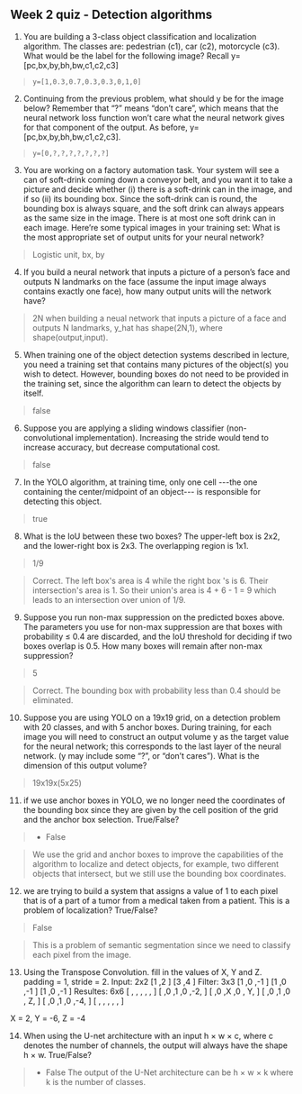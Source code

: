 ## Week 2 quiz - Detection algorithms

1. You are building a 3-class object classification and localization algorithm. The classes are: pedestrian (c1), car (c2), motorcycle (c3). What would be the label for the following image? Recall y=[pc,bx,by,bh,bw,c1,c2,c3]

  > ```y=[1,0.3,0.7,0.3,0.3,0,1,0]```

2. Continuing from the previous problem, what should y be for the image below? Remember that “?” means “don’t care”, which means that the neural network loss function won’t care what the neural network gives for that component of the output. As before, y=[pc,bx,by,bh,bw,c1,c2,c3].

  > ```y=[0,?,?,?,?,?,?,?]```

3. You are working on a factory automation task. Your system will see a can of soft-drink coming down a conveyor belt, and you want it to take a picture and decide whether (i) there is a soft-drink can in the image, and if so (ii) its bounding box. Since the soft-drink can is round, the bounding box is always square, and the soft drink can always appears as the same size in the image. There is at most one soft drink can in each image. Here’re some typical images in your training set: What is the most appropriate set of output units for your neural network?

  >  Logistic unit, bx, by

4. If you build a neural network that inputs a picture of a person’s face and outputs N landmarks on the face (assume the input image always contains exactly one face), how many output units will the network have?

  > 2N
> when building a neual network that inputs a picture of a face and outputs N landmarks, y_hat has shape(2N,1), where shape(output,input).

5. When training one of the object detection systems described in lecture, you need a training set that contains many pictures of the object(s) you wish to detect. However, bounding boxes do not need to be provided in the training set, since the algorithm can learn to detect the objects by itself.

  >  false

6. Suppose you are applying a sliding windows classifier (non-convolutional implementation). Increasing the stride would tend to increase accuracy, but decrease computational cost.

  > false

7. In the YOLO algorithm, at training time, only one cell ---the one containing the center/midpoint of an object--- is responsible for detecting this object.

  > true

8. What is the IoU between these two boxes? The upper-left box is 2x2, and the lower-right box is 2x3. The overlapping region is 1x1.

  >  1/9

> Correct. The left box's area is 4 while the right box 's is 6. Their intersection's area is 1. So their union's area is 4 + 6 - 1 = 9 which leads to an intersection over union of 1/9.

9. Suppose you run non-max suppression on the predicted boxes above. The parameters you use for non-max suppression are that boxes with probability ≤ 0.4 are discarded, and the IoU threshold for deciding if two boxes overlap is 0.5. How many boxes will remain after non-max suppression?

  >  5

> Correct. The bounding box with probability less than 0.4 should be eliminated.

10. Suppose you are using YOLO on a 19x19 grid, on a detection problem with 20 classes, and with 5 anchor boxes. During training, for each image you will need to construct an output volume y as the target value for the neural network; this corresponds to the last layer of the neural network. (y may include some “?”, or “don’t cares”). What is the dimension of this output volume?

  > 19x19x(5x25)

11. if we use anchor boxes in YOLO, we no longer need the coordinates of the bounding box since they are given by the cell position of the grid and the anchor box selection. True/False?
>- False

>  We use the grid and anchor boxes to improve the capabilities of the algorithm to localize and detect objects, for example, two different objects that intersect, but we still use the bounding box coordinates.

12. we are trying to build a system that assigns a value of 1 to each pixel that is of a part of a tumor from a medical taken from a patient. This is a problem of localization? True/False?
> False

> This is a problem of semantic segmentation since we need to classify each pixel from the image.

13. Using the Transpose Convolution. fill in the values of X, Y and Z.
   padding = 1, stride = 2.
Input: 2x2
   [1 ,2 ]
   [3 ,4 ]
Filter: 3x3
   [1 ,0 ,-1 ]
   [1 ,0 ,-1 ]
   [1 ,0 ,-1 ]
Resultes: 6x6
   [  ,  ,  ,  ,  ,  ]
   [  ,0 ,1 ,0 ,-2,  ]
   [  ,0 ,X ,0 , Y,  ]
   [  ,0 ,1 ,0 , Z,  ]
   [  ,0 ,1 ,0 ,-4,  ]
   [  ,  ,  ,  ,  ,  ]

X = 2, Y = -6, Z = -4

14. When using the U-net architecture with an input h × w × c, where c denotes the number of channels, the output will always have the shape h × w. True/False?
>- False
>  The output of the U-Net architecture can be h × w × k where k is the number of classes.
